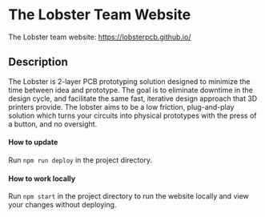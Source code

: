 # The Lobster Team Website

The Lobster team website: https://lobsterpcb.github.io/

## Description

The Lobster is 2-layer PCB prototyping solution designed to minimize the time between idea and prototype. The goal is to eliminate downtime in the design cycle, and facilitate the same fast, iterative design approach that 3D printers provide. The lobster aims to be a low friction, plug-and-play solution which turns your circuits into physical prototypes with the press of a button, and no oversight.

#### How to update

Run `npm run deploy` in the project directory.

#### How to work locally

Run `npm start` in the project directory to run the website locally and view your changes without deploying.
